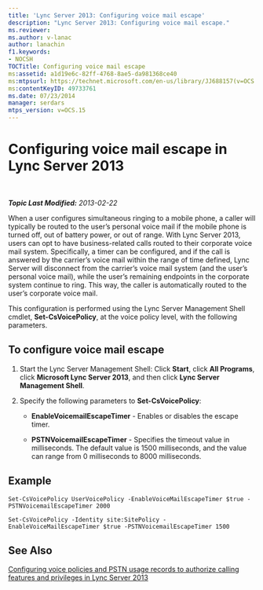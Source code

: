 ```yaml
---
title: 'Lync Server 2013: Configuring voice mail escape'
description: "Lync Server 2013: Configuring voice mail escape."
ms.reviewer: 
ms.author: v-lanac
author: lanachin
f1.keywords:
- NOCSH
TOCTitle: Configuring voice mail escape
ms:assetid: a1d19e6c-82ff-4768-8ae5-da981368ce40
ms:mtpsurl: https://technet.microsoft.com/en-us/library/JJ688157(v=OCS.15)
ms:contentKeyID: 49733761
ms.date: 07/23/2014
manager: serdars
mtps_version: v=OCS.15
---
```


# Configuring voice mail escape in Lync Server 2013

<div data-xmlns="http://www.w3.org/1999/xhtml">

<div class="topic" data-xmlns="http://www.w3.org/1999/xhtml" data-msxsl="urn:schemas-microsoft-com:xslt" data-cs="https://msdn.microsoft.com/">

<div data-asp="https://msdn2.microsoft.com/asp">



</div>

<div id="mainSection">

<div id="mainBody">

<span> </span>

_**Topic Last Modified:** 2013-02-22_

When a user configures simultaneous ringing to a mobile phone, a caller will typically be routed to the user’s personal voice mail if the mobile phone is turned off, out of battery power, or out of range. With Lync Server 2013, users can opt to have business-related calls routed to their corporate voice mail system. Specifically, a timer can be configured, and if the call is answered by the carrier’s voice mail within the range of time defined, Lync Server will disconnect from the carrier’s voice mail system (and the user’s personal voice mail), while the user’s remaining endpoints in the corporate system continue to ring. This way, the caller is automatically routed to the user’s corporate voice mail.

This configuration is performed using the Lync Server Management Shell cmdlet, **Set-CsVoicePolicy**, at the voice policy level, with the following parameters.

<div>

## To configure voice mail escape

1.  Start the Lync Server Management Shell: Click **Start**, click **All Programs**, click **Microsoft Lync Server 2013**, and then click **Lync Server Management Shell**.

2.  Specify the following parameters to **Set-CsVoicePolicy**:
    
      - **EnableVoicemailEscapeTimer** - Enables or disables the escape timer.
    
      - **PSTNVoicemailEscapeTimer** - Specifies the timeout value in milliseconds. The default value is 1500 milliseconds, and the value can range from 0 milliseconds to 8000 milliseconds.

</div>

<div>

## Example

    Set-CsVoicePolicy UserVoicePolicy -EnableVoiceMailEscapeTimer $true - PSTNVoicemailEscapeTimer 2000
    
    Set-CsVoicePolicy -Identity site:SitePolicy -EnableVoiceMailEscapeTimer $true -PSTNVoicemailEscapeTimer 1500

</div>

<div>

## See Also


[Configuring voice policies and PSTN usage records to authorize calling features and privileges in Lync Server 2013](lync-server-2013-configuring-voice-policies-and-pstn-usage-records-to-authorize-calling-features-and-privileges.md)  
  

</div>

</div>

<span> </span>

</div>

</div>

</div>

